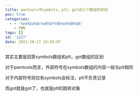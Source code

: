 ```yaml
---
title: pwntools中symbols，plt，got这三个数组的区别
poc: true
categories:
  - - '%e4%ba%8c%e8%bf%9b%e5%88%b6'
    - PWN
tags: []
id: '1227'
date: 2021-10-17 19:59:07
---
```


其实主要是回答symbols数组和plt，got数组的区别

对于pwntools而言，外部符号在symbols数组的内容一般与plt相同

对于内部符号则仅有symbols会标注，plt不负责记录

而got就是got了，也就是plt的跳转对象